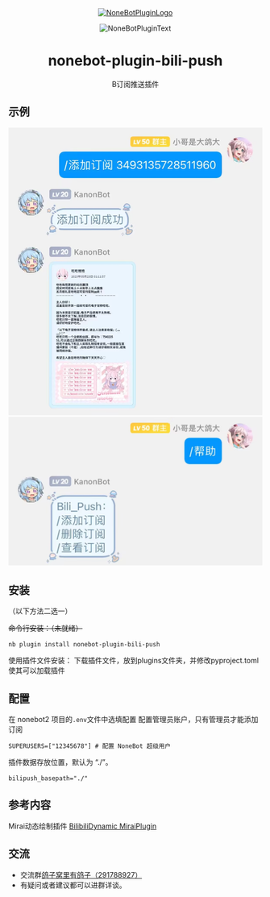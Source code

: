 <div align="center">
  <a href="https://v2.nonebot.dev/store"><img src="https://github.com/supergugugu/1.png" width="180" height="180" alt="NoneBotPluginLogo"></a>
  <br>
  <p><img src="https://github.com/2.png" width="240" alt="NoneBotPluginText"></p>
</div>

<div align="center">

# nonebot-plugin-bili-push
 B订阅推送插件 
</div>

## 示例

![输入图片描述](README_md_files/9cf89890-0952-11ee-8733-25d9c7397331.jpeg?v=1&type=image)
![输入图片描述](README_md_files/7fd7ee50-0952-11ee-8733-25d9c7397331.jpeg?v=1&type=image)


## 安装
（以下方法二选一）

~~命令行安装：（未就绪）~~

    nb plugin install nonebot-plugin-bili-push
 使用插件文件安装：
 下载插件文件，放到plugins文件夹，并修改pyproject.toml使其可以加载插件
## 配置
在 nonebot2 项目的`.env`文件中选填配置
配置管理员账户，只有管理员才能添加订阅

    SUPERUSERS=["12345678"] # 配置 NoneBot 超级用户
插件数据存放位置，默认为 “./”。

    bilipush_basepath="./"
## 参考内容
Mirai动态绘制插件 [BilibiliDynamic MiraiPlugin](https://github.com/Colter23/bilibili-dynamic-mirai-plugin)

## 交流
-   交流群[鸽子窝里有鸽子（291788927）](https://qm.qq.com/cgi-bin/qm/qr?k=QhOk7Z2jaXBOnAFfRafEy9g5WoiETQhy&jump_from=webapi&authKey=fCvx/auG+QynlI8bcFNs4Csr2soR8UjzuwLqrDN9F8LDwJrwePKoe89psqpozg/m)
-   有疑问或者建议都可以进群详谈。
